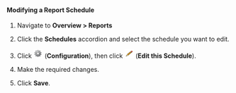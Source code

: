 #### Modifying a Report Schedule

1.  Navigate to **Overview > Reports**

2.  Click the **Schedules** accordion and select the schedule you want
    to edit.

3.  Click ![1847](../images/1847.png) (**Configuration**), then click
    ![1851](../images/1851.png) (**Edit this Schedule**).

4.  Make the required changes.

5.  Click **Save**.
